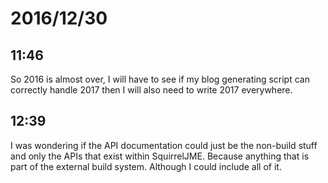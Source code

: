 # 2016/12/30

## 11:46

So 2016 is almost over, I will have to see if my blog generating script can
correctly handle 2017 then I will also need to write 2017 everywhere.

## 12:39

I was wondering if the API documentation could just be the non-build stuff
and only the APIs that exist within SquirrelJME. Because anything that is
part of the external build system. Although I could include all of it.
